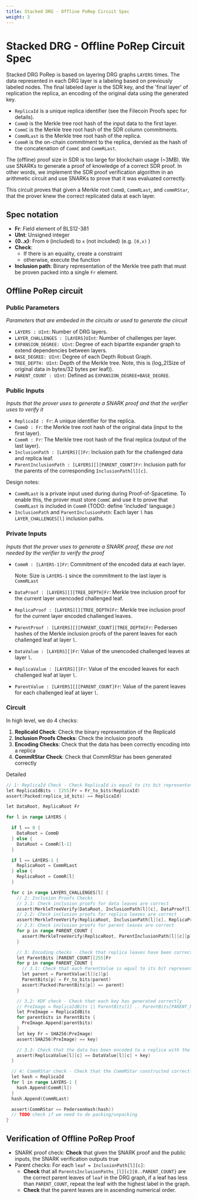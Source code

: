 ```yaml
---
title: Stacked DRG - Offline PoRep Circuit Spec
weight: 3
---
```


# Stacked DRG - Offline PoRep Circuit Spec

Stacked DRG PoRep is based on layering DRG graphs `LAYERS` times. The data represented in each DRG layer is a labeling based on previously labeled nodes. The final labeled layer is the SDR key, and the 'final layer' of replication the replica, an encoding of the original data using the generated key.

- `ReplicaId` is a unique replica identifier (see the Filecoin Proofs spec for details).
- `CommD` is the Merkle tree root hash of the input data to the first layer.
- `CommC` is the Merkle tree root hash of the SDR column commitments.
- `CommRLast` is the Merkle tree root hash of the replica.
- `CommR` is the on-chain commitment to the replica, dervied as the hash of the concatenation of `CommC` and `CommRLast`.

The (offline) proof size in SDR is too large for blockchain usage (~3MB). We use SNARKs to generate a proof of knowledge of a correct SDR proof. In other words, we implement the SDR proof verification algorithm in an arithmetic circuit and use SNARKs to prove that it was evaluated correctly.

This circuit proves that given a Merkle root `CommD`, `CommRLast`, and `commRStar`, that the prover knew the correct replicated data at each layer.

## Spec notation

- **Fr**: Field element of BLS12-381
- **UInt**: Unsigned integer
- **{0..x}**: From `0` (included) to `x` (not included) (e.g. `[0,x)` )
- **Check**:
  - If there is an equality, create a constraint
  - otherwise, execute the function
- **Inclusion path**: Binary representation of the Merkle tree path that must be proven packed into a single `Fr` element.

## Offline PoRep circuit

### Public Parameters

_Parameters that are embeded in the circuits or used to generate the circuit_

- `LAYERS : UInt`: Number of DRG layers.
- `LAYER_CHALLENGES : [LAYERS]UInt`: Number of challenges per layer.
- `EXPANSION_DEGREE: UInt`: Degree of each bipartite expander graph to extend dependencies between layers.
- `BASE_DEGREE: UInt`: Degree of each Depth Robust Graph.
- `TREE_DEPTH: UInt`: Depth of the Merkle tree. Note, this is (log_2(Size of original data in bytes/32 bytes per leaf)).
- `PARENT_COUNT : UInt`: Defined as `EXPANSION_DEGREE+BASE_DEGREE`.

### Public Inputs

_Inputs that the prover uses to generate a SNARK proof and that the verifier uses to verify it_

- `ReplicaId : Fr`: A unique identifier for the replica.
- `CommD : Fr`: the Merkle tree root hash of the original data (input to the first layer).
- `CommR : Fr`: The Merkle tree root hash of the final replica (output of the last layer).
- `InclusionPath : [LAYERS][]Fr`: Inclusion path for the challenged data and replica leaf.
- `ParentInclusionPath : [LAYERS][][PARENT_COUNT]Fr`: Inclusion path for the parents of the corresponding `InclusionPath[l][c]`.

Design notes:

- `CommRLast` is a private input used during during Proof-of-Spacetime.
  To enable this, the prover must store `CommC` and use it to prove that `CommRLast` is included in `CommR` (TODO: define 'included' language.)
- `InclusionPath` and `ParentInclusionPath`: Each layer `l` has `LAYER_CHALLENGES[l]` inclusion paths.

### Private Inputs

_Inputs that the prover uses to generate a SNARK proof, these are not needed by the verifier to verify the proof_

- `CommR : [LAYERS-1]Fr`: Commitment of the encoded data at each layer.

  Note: Size is `LAYERS-1` since the commitment to the last layer is `CommRLast`

- `DataProof : [LAYERS][][TREE_DEPTH]Fr`: Merkle tree inclusion proof for the current layer unencoded challenged leaf.

- `ReplicaProof : [LAYERS][][TREE_DEPTH]Fr`: Merkle tree inclusion proof for the current layer encoded challenged leaves.

- `ParentProof : [LAYERS][][PARENT_COUNT][TREE_DEPTH]Fr`: Pedersen hashes of the Merkle inclusion proofs of the parent leaves for each challenged leaf at layer `l`.

- `DataValue : [LAYERS][]Fr`: Value of the unencoded challenged leaves at layer `l`.

- `ReplicaValue : [LAYERS][]Fr`: Value of the encoded leaves for each challenged leaf at layer `l`.

- `ParentValue : [LAYERS][][PARENT_COUNT]Fr`: Value of the parent leaves for each challenged leaf at layer `l`.

### Circuit

In high level, we do 4 checks:

1. **ReplicaId Check**: Check the binary representation of the ReplicaId
2. **Inclusion Proofs Checks**: Check the inclusion proofs
3. **Encoding Checks**: Check that the data has been correctly encoding into a replica
4. **CommRStar Check**: Check that CommRStar has been generated correctly

Detailed

```go
// 1: ReplicaId Check - Check ReplicaId is equal to its bit representation
let ReplicaIdBits : [255]Fr = Fr_to_bits(ReplicaId)
assert(Packed(replica_id_bits) == ReplicaId)

let DataRoot, ReplicaRoot Fr

for l in range LAYERS {

  if l == 0 {
    DataRoot = CommD
  } else {
    DataRoot = CommR[l-1]
  }

  if l == LAYERS-1 {
    ReplicaRoot = CommRLast
  } else {
    ReplicaRoot = CommR[l]
  }

  for c in range LAYERS_CHALLENGES[l] {
    // 2: Inclusion Proofs Checks
    // 2.1: Check inclusion proofs for data leaves are correct
    assert(MerkleTreeVerify(DataRoot, InclusionPath[l][c], DataProof[l][c], DataValue[l][c]))
    // 2.2: Check inclusion proofs for replica leaves are correct
    assert(MerkleTreeVerify(ReplicaRoot, InclusionPath[l][c], ReplicaProof[l][c], ReplicaValue[l][c]))
    // 2.3: Check inclusion proofs for parent leaves are correct
    for p in range PARENT_COUNT {
      assert(MerkleTreeVerify(ReplicaRoot, ParentInclusionPath[l][c][p], ParentProof[l][c][p]))
    }

    // 3: Encoding checks - Check that replica leaves have been correctly encoded
    let ParentBits [PARENT_COUNT][255]Fr
    for p in range PARENT_COUNT {
      // 3.1: Check that each ParentValue is equal to its bit representation
      let parent = ParentValue[l][c][p]
      ParentBits[p] = Fr_to_bits(parent)
      assert(Packed(ParentBits[p]) == parent)
    }

    // 3.2: KDF check - Check that each key has generated correctly
    // PreImage = ReplicaIdBits || ParentBits[1] .. ParentBits[PARENT_NODES]
    let PreImage = ReplicaIdBits
    for parentbits in ParentBits {
      PreImage.Append(parentbits)
    }
    let key Fr = SHA256(PreImage)
    assert(SHA256(PreImage) == key)

    // 3.3: Check that the data has been encoded to a replica with the right key
    assert(ReplicaValue[l][c] == DataValue[l][c] + key)
  }

  // 4: CommRStar check - Check that the CommRStar constructed correctly
  let hash = ReplicaId
  for l in range LAYERS-1 {
    hash.Append(CommR[l])
  }
  hash.Append(CommRLast)

  assert(CommRStar == PedersenHash(hash))
  // TODO check if we need to do packing/unpacking
}
```

## Verification of Offline PoRep Proof

- SNARK proof check: **Check** that given the SNARK proof and the public inputs, the SNARK verification outputs true
- Parent checks: For each `leaf = InclusionPath[l][c]`:
  - **Check** that all `ParentsInclusionPaths_[l][c][0..PARENT_COUNT}` are the correct parent leaves of `leaf` in the DRG graph, if a leaf has less than `PARENT_COUNT`, repeat the leaf with the highest label in the graph.
  - **Check** that the parent leaves are in ascending numerical order.
